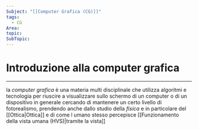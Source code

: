 ```yaml
---
Subject: "[[Computer Grafica (CG)]]"
tags:
  - CG
Area: 
topic: 
SubTopic:
---
```



# Introduzione alla computer grafica
---
la _computer grafica_ è una materia multi disciplinale che utilizza algoritmi e tecnologia per riuscire a visualizzare sullo schermo di un computer o di un dispositivo in generale cercando di mantenere un certo livello di fotorealismo, prendendo anche dallo studio della _fisica_ e in particolare del [[Ottica|Ottica]] e di come l umano stesso percepisce [[Funzionamento della vista umana (HVS)|tramite la vista]]

